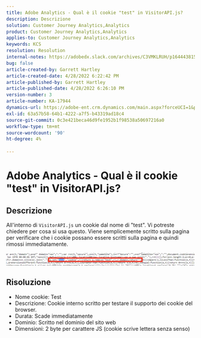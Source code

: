 ```yaml
---
title: Adobe Analytics - Qual è il cookie "test" in VisitorAPI.js?
description: Descrizione
solution: Customer Journey Analytics,Analytics
product: Customer Journey Analytics,Analytics
applies-to: Customer Journey Analytics,Analytics
keywords: KCS
resolution: Resolution
internal-notes: https://adobedx.slack.com/archives/C3VMKLRUH/p1644438152582239
bug: false
article-created-by: Garrett Hartley
article-created-date: 4/28/2022 6:22:42 PM
article-published-by: Garrett Hartley
article-published-date: 4/28/2022 6:26:10 PM
version-number: 3
article-number: KA-17944
dynamics-url: https://adobe-ent.crm.dynamics.com/main.aspx?forceUCI=1&pagetype=entityrecord&etn=knowledgearticle&id=b22f4b30-20c7-ec11-a7b6-0022480a10ee
exl-id: 63a57b58-64b1-4222-a7f5-b43319ad18c4
source-git-commit: 0c3e421beca46d9fe1952b1f98538a50697216a0
workflow-type: tm+mt
source-wordcount: '90'
ht-degree: 4%

---
```


# Adobe Analytics - Qual è il cookie &quot;test&quot; in VisitorAPI.js?

## Descrizione


All&#39;interno di `VisitorAPI.js` un cookie dal nome di &quot;test&quot;. Vi potreste chiedere per cosa si usa questo. Viene semplicemente scritto sulla pagina per verificare che i cookie possano essere scritti sulla pagina e quindi rimossi immediatamente.

![](assets/___b32f4b30-20c7-ec11-a7b6-0022480a10ee___.png)


## Risoluzione


- Nome cookie: Test
- Descrizione: Cookie interno scritto per testare il supporto dei cookie del browser.
- Durata: Scade immediatamente
- Dominio: Scritto nel dominio del sito web
- Dimensioni: 2 byte per carattere JS (cookie scrive lettera senza senso)
